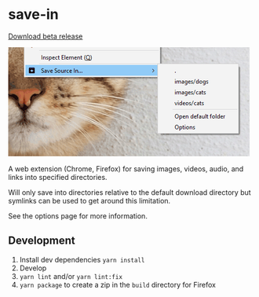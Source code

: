 # save-in

[Download beta release](https://github.com/gyng/save-in/releases/tag/0.1.2)

![Screenshot](docs/screenshot.png)

A web extension (Chrome, Firefox) for saving images, videos, audio, and links into specified directories.

Will only save into directories relative to the default download directory but symlinks can be used to get around this limitation.

See the options page for more information.

## Development

1. Install dev dependencies `yarn install`
2. Develop
3. `yarn lint` and/or `yarn lint:fix`
4. `yarn package` to create a zip in the `build` directory for Firefox
